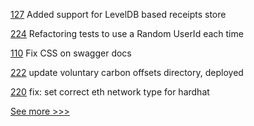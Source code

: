 
[127](https://github.com/hyperledger-labs/firefly-ethconnect/pull/127) Added support for LevelDB based receipts store

[224](https://github.com/hyperledger-labs/blockchain-carbon-accounting/pull/224) Refactoring tests to use a Random UserId each time

[110](https://github.com/hyperledger-labs/firefly/pull/110) Fix CSS on swagger docs

[222](https://github.com/hyperledger-labs/blockchain-carbon-accounting/pull/222) update voluntary carbon offsets directory, deployed

[220](https://github.com/hyperledger-labs/blockchain-carbon-accounting/pull/220) fix: set correct eth network type for hardhat


[See more >>>](https://start-here.hyperledger.org/pull-requests)
